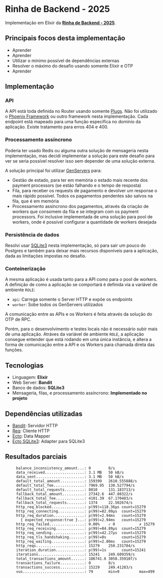 # Rinha de Backend - 2025
Implementação em Elixir da [**Rinha de Backend - 2025**](https://github.com/zanfranceschi/rinha-de-backend-2025).

## Principais focos desta implementação
- Aprender
- Aprender
- Utilizar o mínimo possível de dependências externas
- Resolver o máximo do desafio usando somente Elixir e OTP
- Aprender

## Implementação
### API
A API está toda definida no Router usando somente [Plugs](https://hexdocs.pm/plug/readme.html). Não foi utilizado o [Phoenix Framework](https://phoenixframework.org/) ou outro framework nesta implementação.
Cada endpoint está mapeado para uma função específica no domínio da aplicação. Existe tratamento para erros 404 e 400.

### Processamento assíncrono
Poderia ter usado Redis ou alguma outra solução de mensageria nesta implementação, mas decidi implementar a solução para este desafio para ver se seria possível resolver isso sem depender de uma solução externa.

A solução principal foi utilizar [GenServers](https://hexdocs.pm/elixir/1.18.2/GenServer.html) para:
- Gestão de estado, para ter em memória o estado mais recente dos payment processors (se estão falhando e o tempo de resposta)
- Fila, para receber os requests de pagamento e devolver um response o mais rápido possível. Todos os pagamentos pendentes são salvos na fila, que é em memória
- Processamento assíncrono dos pagamentos, através da criação de workers que consomem da fila e se integram com os payment processors. Foi inclusive implementada de uma solução para pool de workers, onde é possível configurar a quantidade de workers desejada

### Persistência de dados
Resolvi usar [SQLite3](https://www.sqlite.org/) nesta implementação, só para sair um pouco do Postgres e também para deixar mais recursos disponíveis para a aplicação, dada as limitações impostas no desafio.

### Conteinerização
A mesma aplicação é usada tanto para a API como para o pool de workers. A definição de como a aplicação se comportará é definida via a variável de ambiente `ROLE`:
- `api`: Carrega somente o Server HTTP e expõe os endpoints
- `worker`: Sobe todos os GenServers utilizados

A comunicação entre as APIs e os Workers é feita através da solução do OTP de RPC.

Porém, para o desenvolvimento e testes locais não é necessário subir mais de uma aplicação. Atráves da variável de ambiente `ROLE`, a aplicação consegue entender que está rodando em uma única instância, e altera a forma de comunicação entre a API e os Workers para chamada direta das funções.

## Tecnologias
- Linguagem: **Elixir**
- Web Server: **Bandit**
- Banco de dados: **SQLite3**
- Mensageria, filas, e processamento assíncrono: **Implementado no projeto**

## Dependências utilizadas
- [Bandit](https://hex.pm/packages/bandit): Servidor HTTP
- [Req](https://hex.pm/packages/req): Cliente HTTP
- [Ecto](https://hex.pm/packages/ecto): Data Mapper
- [Ecto SQLite3](https://hex.pm/packages/ecto_sqlite3): Adapter para SQLite3

## Resultados parciais
```plain
     balance_inconsistency_amount...: 0        0/s
     data_received..................: 3.1 MB   50 kB/s
     data_sent......................: 3.1 MB   50 kB/s
     default_total_amount...........: 159399   2610.555888/s
     default_total_fee..............: 7969.95  130.527794/s
     default_total_requests.........: 8010     131.183713/s
     fallback_total_amount..........: 27342.6  447.80322/s
     fallback_total_fee.............: 4101.39  67.170483/s
     fallback_total_requests........: 1374     22.502674/s
     http_req_blocked...............: p(99)=118.36µs count=15279
     http_req_connecting............: p(99)=82.09µs  count=15279
     http_req_duration..............: p(99)=2.94ms   count=15279
       { expected_response:true }...: p(99)=2.94ms   count=15279
     http_req_failed................: 0.00%    ✓ 0           ✗ 15279
     http_req_receiving.............: p(99)=84.89µs  count=15279
     http_req_sending...............: p(99)=42.27µs  count=15279
     http_req_tls_handshaking.......: p(99)=0s       count=15279
     http_req_waiting...............: p(99)=2.86ms   count=15279
     http_reqs......................: 15279    250.231704/s
     iteration_duration.............: p(99)=1s       count=15241
     iterations.....................: 15241    249.609359/s
     total_transactions_amount......: 186741.6 3058.359107/s
     transactions_failure...........: 0        0/s
     transactions_success...........: 15229    249.41283/s
     vus............................: 79       min=9         max=499
```
